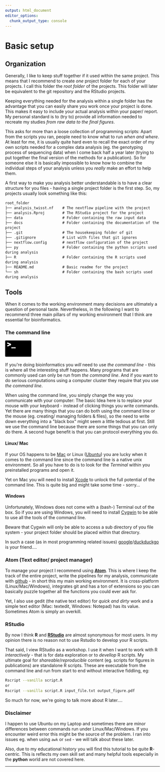 ```yaml
---
output: html_document
editor_options:
  chunk_output_type: console
---
```


# Basic setup

## Organization

Generally, I like to keep stuff together if it used within the same project.
This means that I recommend to create *one* project folder for each of your projects.
I call this folder the *root folder* of the projects.
This folder will later be equivalent to the git repository and the RStudio projects.

Keeping everything needed for the analysis within a single folder has the advantage that you can easily share you work once your project is done.
This makes it easy to include your actual analysis within your paper/ report.
My personal standard is to (try to) provide all information needed to recreate my studies *from raw data to the final figures*.

This asks for more than a loose collection of programming scripts: Apart from the scripts you ran, people need to know what to run *when and where*.
At least for me, it is usually quite hard even to recall the exact order of my own scripts needed for a complex data analysis (eg. the genotyping process of sequencing data) when I come back half a year later (trying to put together the final version of the methods for a publication).
So for someone else it is basically impossible to know how to combine the individual steps of your analysis unless you *really* make an effort to help them.

A first way to make you analysis better understandable is to have a clear structure for you files - having a single project folder is the first step.
So, my projects usually look something like this:

```
root_folder
├── analysis_twisst.nf    # The nextflow pipeline with the project
├── analysis.Rproj        # The RStudio project for the project
├── data                  # Folder containing the raw input data
├── docs                  # Folder containing the documentation of the project
├── .git                  # The housekeeping folder of git
├── .gitignore            # List with files that git ignores
├── nextflow.config       # nextflow configuration of the project
├── py                    # Folder containing the python scripts used during analysis
├── R                     # Folder containing the R scripts used during analysis
├── README.md             # Basic readme for the project
└── sh                    # Folder containing the bash scripts used during analysis
```
## Tools

When it comes to the working environment many decisions are ultimately a question of personal taste.
Nevertheless, in the following I want to recommend three main pillars of my working environment that I think are essential for bioinformatics.

### The command line

![](cl.svg)

If you're doing bioinformatics you *will* need to use *the command line* - this is where all the interesting stuff happens.
Many programs that are commonly used can only be run from *the command line*.
And if you want to do serious computations using a computer cluster they require that you use *the command line*.

When using the command line, you simply change the way you communicate with your computer:
The basic Idea here is to replace your mouse with your keyboard - instead of clicking things you write commands.
Yet there are many things that you can do both using the command line or the mouse (eg. creating/ managing folders & files), so the need to write down everything into a "black box" might seem a little tedious at first. Still we use the command line because there are some things that you can only do there. A second huge benefit is that you can protocol everything you do.

#### Linux/ Mac

If your OS happens to be [Mac](https://support.apple.com/en-ca/guide/terminal/welcome/mac) or Linux ([Ubuntu](https://www.ubuntubeginner.com/ubuntu-terminal-basics/)) you are lucky when it comes to the command line since the command line is a native unix environment. So all you have to do is to look for the *Terminal* within you preinstalled programs and open it.

Yet on Mac you will need to install [Xcode](https://itunes.apple.com/us/app/xcode/id497799835?mt=12) to unlock the full potential of the command line.
This is quite big and might take some time - sorry...

#### Windows

Unfortunately, Windows does not come with a (bash-) Terminal out of the box.
So if you are using Windows, you will need to install [Cygwin](https://cygwin.com/) to be able to use all the tools of the command line.

Beware that Cygwin will only be able to access a sub directory of you file system - your project folder should be placed within that directory.


In such a case (as in most programming related issues) [google](https://www.google.com)/[duckduckgo](https://duckduckgo.com) is your friend....

### Atom (Text editor/ project manager)

To manage your project I recommend using [**Atom**](https://atom.io/).
This is where I keep the track of the entire project, write the pipelines for my analysis, communicate with [github](https://github.com/) - in short this my main working environment.
It is cross-platform (Linux/Mac/Windows), integrates git and has a ton of extensions so you can basically puzzle together all the functions you could ever ask for.

Yet, I also use gedit (the native text editor) for *quick and dirty* work and a simple text editor (Mac: textedit, Windows: Notepad) has its value.
Sometimes Atom is simply an overkill.

### RStudio

By now I think **R** and [**RStudio**](https://www.rstudio.com/) are almost synonymous for most users.
In my opinion there is no reason not to use Rstudio to develop your R scripts.

That said, I view RStudio as a workshop.
I use it when I want to work with R *interactively* - that is for data exploration or to *devellop* R scripts.
My ultimate goal for *shareable*/*reproducible* content (eg. scripts for figures in publications) are standalone R scripts.
These are executable from the command line and run from start to end without interactive fiddling, eg:

```sh
Rscript --vanilla script.R
or
Rscript --vanilla script.R input_file.txt output_figure.pdf
```

So much for now, we're going to talk more about R later....

### Disclaimer

I happen to use Ubuntu on my Laptop and sometimes there are minor differences between commands run under Linux/Mac/Windows.
If you encounter weird error this might be the source of the problem.
I ran into issues eg. when using `awk` or `sed` - we will talk about these later.

Also, due to my educational history you will find this tutorial to be quite **R**-centric.
This is reflects my own skill set and many helpful tools especially in the **python** world are not covered here.

--------
